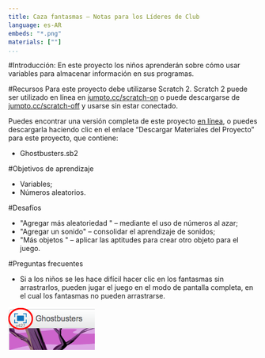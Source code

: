 ```yaml
---
title: Caza fantasmas — Notas para los Líderes de Club
language: es-AR
embeds: "*.png"
materials: [""]
...
```


#Introducción:
En este proyecto los niños aprenderán sobre cómo usar variables para almacenar información en sus programas.

#Recursos
Para este proyecto debe utilizarse Scratch 2. Scratch 2 puede ser utilizado en línea en [jumpto.cc/scratch-on](http://jumpto.cc/scratch-on) o puede descargarse de [jumpto.cc/scratch-off](http://jumpto.cc/scratch-off) y usarse sin estar conectado.

Puedes encontrar una versión completa de este proyecto <a href="http://scratch.mit.edu/projects/60787262/#editor">en línea</a>, o puedes descargarla haciendo clic en el enlace “Descargar Materiales del Proyecto” para este proyecto, que contiene:

+ Ghostbusters.sb2

#Objetivos de aprendizaje
+ Variables;
+ Números aleatorios.

#Desafíos
+ "Agregar más aleatoriedad " – mediante el uso de números al azar;
+ "Agregar un sonido" – consolidar el aprendizaje de sonidos;
+ "Más objetos " – aplicar las aptitudes para crear otro objeto para el juego.

#Preguntas frecuentes
+ Si a los niños se les hace difícil hacer clic en los fantasmas sin arrastrarlos, pueden jugar el juego en el modo de pantalla completa, en el cual los fantasmas no pueden arrastrarse.

![screenshot](ghost-fullscreen.png)
